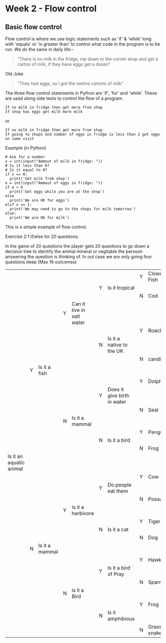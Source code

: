 # Week 2 - Flow control

## Basic flow control

Flow control is where we use logic statements such as 'if' & 'while' long with 'equals' or 'is greater than' to control what code in the program is to be run. We do the same in daily life:-

> "There is no milk in the fridge, nip down to the corner shop and get a carton of milk, if they have eggs get a dozen"

Old Joke

> "They had eggs, so I got the twelve cartons of milk"

The three flow control statements in Python are 'if', 'for' and 'while'. These are used along side tests to control the flow of a program.

```
If no milk in fridge then get more from shop
If shop has eggs get milk more milk
```

or

```
If no milk in fridge then get more from shop
If going to shops and number of eggs in fridge is less than 2 get eggs on same visit
```

Example \(in Python\)

```
# Ask for a number 
x = int(input("Ammout of milk in fridge: "))
# Is it less than 0?
# Is it equal to 0?
if x == 0:
  print('Get milk from shop')
e = int(input("Ammout of eggs in fridge: "))
if e < 6
  print('Get eggs while you are at the shop')
else
  print('We are OK for eggs')
elif x == 1:
  print('We may need to go to the shops for milk tomorrow')
else:
  print('We are OK for milk')
```

This is a simple example of flow control.

Exercise 2:1 if/else for 20 questions:

In the game of 20 questions the player gets 20 questions to go down a decision tree to identify the animal mineral or vegitable the persson answering the question is thinking of. In out case we are only going four questions deep \(Max 16 outcomes\)


|  |  |  |  |  |  |  |  |  |
| :--- | :- | :--- | :- | :--- | :- | :--- | :- | :--- |
|  |  |  |  |  |  |  | Y | Clown Fish |
|  |  |  |  |  | Y | Is it tropical |  |  |
|  |  |  |  |  |  |  | N | Cod |
|  |  |  | Y | Can it live in salt water |  |  |  |  |
|  |  |  |  |  |  |  | Y | Roach |
|  |  |  |  |  | N | Is it a native to the UK |  |  |
|  |  |  |  |  |  |  | N | candiru |
|  | Y | Is it a fish |  |  |  |  |  |  |
|  |  |  |  |  |  |  | Y | Dolphin |
|  |  |  |  |  | Y | Does it give birth in water |  |  |
|  |  |  |  |  |  |  | N | Seal |
|  |  |  | N | Is it a mammal |  |  |  |  |
|  |  |  |  |  |  |  | Y | Penguin |
|  |  |  |  |  | N | Is it a bird |  |  |
|  |  |  |  |  |  |  | N | Frog |
| Is it an aquatic animal |  |  |  |  |  |  |  |  |
|  |  |  |  |  |  |  | Y | Cow |
|  |  |  |  |  | Y | Do people eat them |  |  |
|  |  |  |  |  |  |  | N | Possum |
|  |  |  | Y | Is it a herbivore |  |  |  |  |
|  |  |  |  |  |  |  | Y | Tiger |
|  |  |  |  |  | N | Is it a cat |  |  |
|  |  |  |  |  |  |  | N | Dog |
|  | N | Is it a mammal |  |  |  |  |  |  |
|  |  |  |  |  |  |  | Y | Hawk |
|  |  |  |  |  | Y | Is it a bird of Pray |  |  |
|  |  |  |  |  |  |  | N | Sparrow |
|  |  |  | N | is it a Bird |  |  |  |  |
|  |  |  |  |  |  |  | Y | Frog |
|  |  |  |  |  | N | Is it amphibious |  |  |
|  |  |  |  |  |  |  | N | Grass snake |




